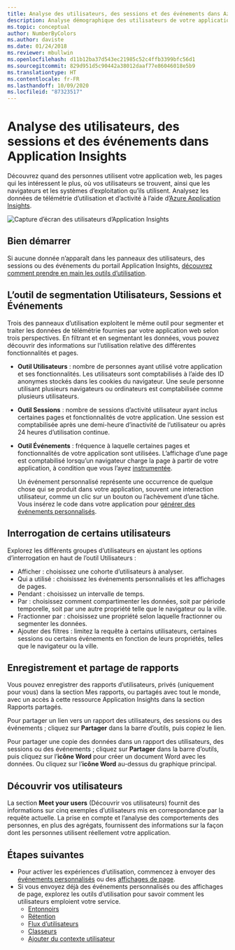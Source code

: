 ```yaml
---
title: Analyse des utilisateurs, des sessions et des événements dans Azure Application Insights
description: Analyse démographique des utilisateurs de votre application web.
ms.topic: conceptual
author: NumberByColors
ms.author: daviste
ms.date: 01/24/2018
ms.reviewer: mbullwin
ms.openlocfilehash: d11b12ba37d543ec21985c52c4ffb3399bfc56d1
ms.sourcegitcommit: 829d951d5c90442a38012daaf77e86046018e5b9
ms.translationtype: HT
ms.contentlocale: fr-FR
ms.lasthandoff: 10/09/2020
ms.locfileid: "87323517"
---
```

# <a name="users-sessions-and-events-analysis-in-application-insights"></a>Analyse des utilisateurs, des sessions et des événements dans Application Insights

Découvrez quand des personnes utilisent votre application web, les pages qui les intéressent le plus, où vos utilisateurs se trouvent, ainsi que les navigateurs et les systèmes d’exploitation qu’ils utilisent. Analysez les données de télémétrie d’utilisation et d’activité à l’aide d’[Azure Application Insights](./app-insights-overview.md).

![Capture d’écran des utilisateurs d’Application Insights](./media/usage-segmentation/0001-users.png)

## <a name="get-started"></a>Bien démarrer

Si aucune donnée n’apparaît dans les panneaux des utilisateurs, des sessions ou des événements du portail Application Insights, [découvrez comment prendre en main les outils d’utilisation](usage-overview.md).

## <a name="the-users-sessions-and-events-segmentation-tool"></a>L’outil de segmentation Utilisateurs, Sessions et Événements

Trois des panneaux d’utilisation exploitent le même outil pour segmenter et traiter les données de télémétrie fournies par votre application web selon trois perspectives. En filtrant et en segmentant les données, vous pouvez découvrir des informations sur l’utilisation relative des différentes fonctionnalités et pages.

* **Outil Utilisateurs** : nombre de personnes ayant utilisé votre application et ses fonctionnalités.  Les utilisateurs sont comptabilisés à l’aide des ID anonymes stockés dans les cookies du navigateur. Une seule personne utilisant plusieurs navigateurs ou ordinateurs est comptabilisée comme plusieurs utilisateurs.
* **Outil Sessions** : nombre de sessions d’activité utilisateur ayant inclus certaines pages et fonctionnalités de votre application. Une session est comptabilisée après une demi-heure d’inactivité de l’utilisateur ou après 24 heures d’utilisation continue.
* **Outil Événements** : fréquence à laquelle certaines pages et fonctionnalités de votre application sont utilisées. L’affichage d’une page est comptabilisé lorsqu’un navigateur charge la page à partir de votre application, à condition que vous l’ayez [instrumentée](./javascript.md). 

    Un événement personnalisé représente une occurrence de quelque chose qui se produit dans votre application, souvent une interaction utilisateur, comme un clic sur un bouton ou l’achèvement d’une tâche. Vous insérez le code dans votre application pour [générer des événements personnalisés](./api-custom-events-metrics.md#trackevent).

## <a name="querying-for-certain-users"></a>Interrogation de certains utilisateurs

Explorez les différents groupes d’utilisateurs en ajustant les options d’interrogation en haut de l’outil Utilisateurs :

* Afficher : choisissez une cohorte d’utilisateurs à analyser.
* Qui a utilisé : choisissez les événements personnalisés et les affichages de pages.
* Pendant : choisissez un intervalle de temps.
* Par : choisissez comment compartimenter les données, soit par période temporelle, soit par une autre propriété telle que le navigateur ou la ville.
* Fractionner par : choisissez une propriété selon laquelle fractionner ou segmenter les données. 
* Ajouter des filtres : limitez la requête à certains utilisateurs, certaines sessions ou certains événements en fonction de leurs propriétés, telles que le navigateur ou la ville. 
 
## <a name="saving-and-sharing-reports"></a>Enregistrement et partage de rapports 
Vous pouvez enregistrer des rapports d’utilisateurs, privés (uniquement pour vous) dans la section Mes rapports, ou partagés avec tout le monde, avec un accès à cette ressource Application Insights dans la section Rapports partagés.

Pour partager un lien vers un rapport des utilisateurs, des sessions ou des événements ; cliquez sur **Partager** dans la barre d’outils, puis copiez le lien.

Pour partager une copie des données dans un rapport des utilisateurs, des sessions ou des événements ; cliquez sur **Partager** dans la barre d’outils, puis cliquez sur l’**icône Word** pour créer un document Word avec les données. Ou cliquez sur l’**icône Word** au-dessus du graphique principal.

## <a name="meet-your-users"></a>Découvrir vos utilisateurs

La section **Meet your users** (Découvrir vos utilisateurs) fournit des informations sur cinq exemples d’utilisateurs mis en correspondance par la requête actuelle. La prise en compte et l’analyse des comportements des personnes, en plus des agrégats, fournissent des informations sur la façon dont les personnes utilisent réellement votre application.

## <a name="next-steps"></a>Étapes suivantes

- Pour activer les expériences d’utilisation, commencez à envoyer des [événements personnalisés](./api-custom-events-metrics.md#trackevent) ou des [affichages de page](./api-custom-events-metrics.md#page-views).
- Si vous envoyez déjà des événements personnalisés ou des affichages de page, explorez les outils d’utilisation pour savoir comment les utilisateurs emploient votre service.
    - [Entonnoirs](usage-funnels.md)
    - [Rétention](usage-retention.md)
    - [Flux d’utilisateurs](usage-flows.md)
    - [Classeurs](../platform/workbooks-overview.md)
    - [Ajouter du contexte utilisateur](usage-send-user-context.md)

